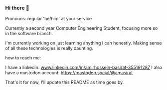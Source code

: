 ### Hi there 👋
Pronouns: regular 'he/him' at your service

Currently a second year Computer Engineering Student, focusing more so in the software branch.

I'm currently working on just learning anything I can honestly. Making sense of all these technologies is really daunting.

how to reach me:

I have a linkedin: www.linkedin.com/in/amirhossein-basirat-355191287
I also have a mastodon account: https://mastodon.social/@amasirat

That's it for now, I'll update this README as time goes by.
